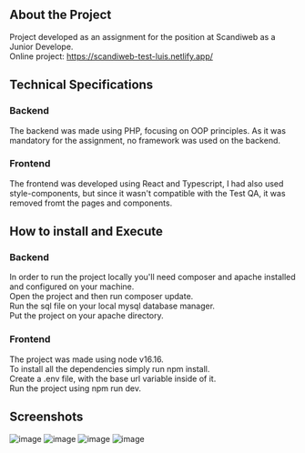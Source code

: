 ## About the Project
Project developed as an assignment for the position at Scandiweb as a Junior Develope.
<br />
Online project: https://scandiweb-test-luis.netlify.app/

## Technical Specifications
### Backend
The backend was made using PHP, focusing on OOP principles. As it was mandatory for the assignment, 
no framework was used on the backend.

### Frontend
The frontend was developed using React and Typescript, I had also used style-components, 
but since it wasn't compatible with the Test QA, it was removed fromt the pages and components.

## How to install and Execute

### Backend
In order to run the project locally you'll need composer and apache installed and configured on your machine.
<br />
Open the project and then run composer update.
<br />
Run the sql file on your local mysql database manager.
<br />
Put the project on your apache directory.

### Frontend
The project was made using node v16.16.
<br />
To install all the dependencies simply run npm install.
<br />
Create a .env file, with the base url variable inside of it.
<br />
Run the project using npm run dev.

## Screenshots
![image](https://user-images.githubusercontent.com/49485457/206583522-c24c9b1c-8b67-468e-bba3-cb06b61d3c6b.png)
![image](https://user-images.githubusercontent.com/49485457/206583548-53b87586-fe97-4050-9503-472b4b4e3b6f.png)
![image](https://user-images.githubusercontent.com/49485457/206583561-5e134bce-a745-4d48-9c29-2b826b28aeb6.png)
![image](https://user-images.githubusercontent.com/49485457/206583666-943b3295-b104-4cfb-b16f-6b78bbe4299f.png)


